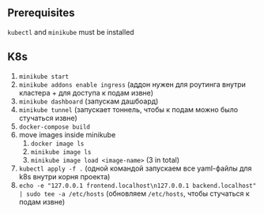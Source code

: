 ## Prerequisites

`kubectl` and `minikube` must be installed

## K8s

1. `minikube start`
2. `minikube addons enable ingress` (аддон нужен для роутинга внутри кластера + для доступа к подам извне)
3. `minikube dashboard` (запускам дашбоард)
4. `minikube tunnel` (запускает тоннель, чтобы к подам можно было стучаться извне)
5. `docker-compose build`
6. move images inside minikube
   1. `docker image ls`
   2. `minikube image ls`
   3. `minikube image load <image-name>` (3 in total)
7. `kubectl apply -f .` (одной командой запускаем все yaml-файлы для k8s внутри корня проекта)
8. `echo -e "127.0.0.1 frontend.localhost\n127.0.0.1 backend.localhost" | sudo tee -a /etc/hosts` (обновляем `/etc/hosts`, чтобы стучаться к подам извне)
